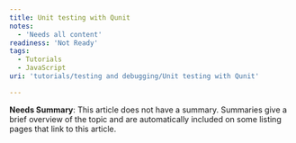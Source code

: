 ```yaml
---
title: Unit testing with Qunit
notes:
  - 'Needs all content'
readiness: 'Not Ready'
tags:
  - Tutorials
  - JavaScript
uri: 'tutorials/testing and debugging/Unit testing with Qunit'

---
```

**Needs Summary**: This article does not have a summary. Summaries give a brief overview of the topic and are automatically included on some listing pages that link to this article.

